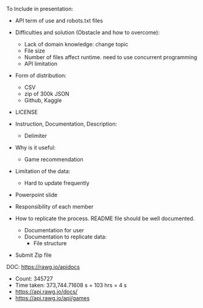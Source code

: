 To Include in presentation:
- API term of use and robots.txt files
- Difficulties and solution (Obstacle and how to overcome):
	- Lack of domain knowledge: change topic
	- File size
	- Number of files affect runtime. need to use concurrent programming
	- API limitation
- Form of distribution:
	- CSV
	- zip of 300k JSON
	- Github, Kaggle
	
- LICENSE
- Instruction, Documentation, Description:
	- Delimiter
- Why is it useful:
	- Game recommendation
- Limitation of the data:
	- Hard to update frequently
	
- Powerpoint slide
- Responsibility of each member
- How to replicate the process. README file should be well documented.
	- Documentation for user
	- Documentation to replicate data:
		- File structure
- Submit Zip file



DOC:
https://rawg.io/apidocs
- Count: 345727
- Time taken: 373,744.71608‬ s = 103 hrs = 4 s
- https://api.rawg.io/docs/
- https://api.rawg.io/api/games
